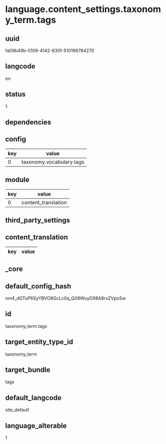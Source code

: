 # language.content_settings.taxonomy_term.tags

## uuid
fa09b49b-0108-4142-830f-510196784270

## langcode
en

## status
1

## dependencies

## config
|key|value|
|-|-|
|0|taxonomy.vocabulary.tags|


## module
|key|value|
|-|-|
|0|content_translation|


## third_party_settings

## content_translation
|key|value|
|-|-|


## _core

## default_config_hash
nm4_dGToP6SyYBVO8GcLc0q_Q08WuyD98A8rvZVpoSw

## id
taxonomy_term.tags

## target_entity_type_id
taxonomy_term

## target_bundle
tags

## default_langcode
site_default

## language_alterable
1
